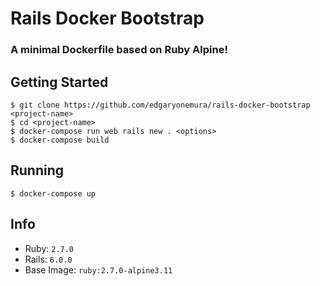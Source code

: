 # Rails Docker Bootstrap
### A minimal Dockerfile based on Ruby Alpine!

## Getting Started

```
$ git clone https://github.com/edgaryonemura/rails-docker-bootstrap <project-name>
$ cd <project-name>
$ docker-compose run web rails new . <options>
$ docker-compose build
```

## Running

```
$ docker-compose up
```

## Info

- Ruby: `2.7.0`
- Rails: `6.0.0`
- Base Image: `ruby:2.7.0-alpine3.11`
